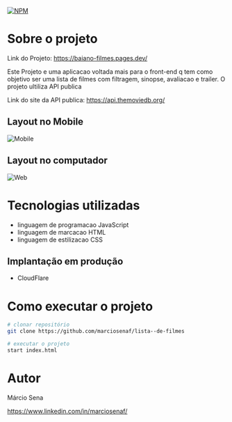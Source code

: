 [![NPM](https://img.shields.io/npm/l/react)](https://github.com/marciosenaf/lista--de-filmes/blob/main/LICENSE) 

# Sobre o projeto

Link do Projeto: https://baiano-filmes.pages.dev/

Este Projeto e uma aplicacao voltada mais para o front-end q tem como objetivo ser uma lista de filmes com filtragem, sinopse, avaliacao e trailer. O projeto ultiliza API publica

Link do site da API publica: https://api.themoviedb.org/

## Layout no Mobile
![Mobile ](https://github.com/marciosenaf/lista--de-filmes/blob/main/img/mobile.readme.png)

## Layout no computador
![Web](https://github.com/marciosenaf/lista--de-filmes/blob/main/img/computer.readme.png)

# Tecnologias utilizadas

- linguagem de programacao JavaScript
- linguagem de marcacao HTML
- linguagem de estilizacao CSS

## Implantação em produção
- CloudFlare

# Como executar o projeto

```bash
# clonar repositório
git clone https://github.com/marciosenaf/lista--de-filmes

# executar o projeto
start index.html
```

# Autor

Márcio Sena

https://www.linkedin.com/in/marciosenaf/
